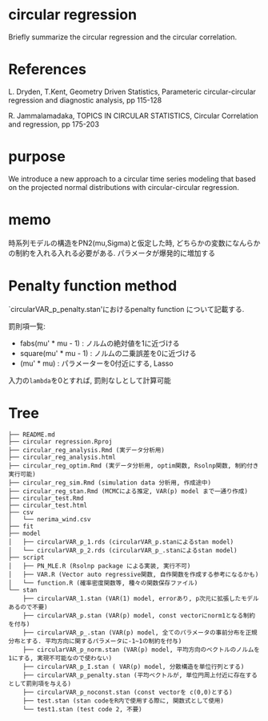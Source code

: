 # circular regression

Briefly summarize the circular regression and the circular correlation.

# References
L. Dryden, T.Kent, Geometry Driven Statistics, Parameteric circular-circular regression and diagnostic analysis, pp 115-128

R. Jammalamadaka, TOPICS IN CIRCULAR STATISTICS, Circular Correlation and regression, pp 175-203 

# purpose 

We introduce a new approach to a circular time series modeling that based on the projected normal distributions with circular-circular regression. 
 
# memo 

時系列モデルの構造をPN2(mu,Sigma)と仮定した時, どちらかの変数になんらかの制約を入れる入れる必要がある. パラメータが爆発的に増加する

# Penalty function method 

`circularVAR_p_penalty.stan'におけるpenalty function について記載する.

罰則項一覧: 
- fabs(mu' * mu - 1) : ノルムの絶対値を1に近づける
- square(mu' * mu - 1) : ノルムの二乗誤差を0に近づける
- (mu' * mu) : パラメーターを0付近にする, Lasso 

入力の`lambda`を0とすれば, 罰則なしとして計算可能

# Tree

```
├── README.md
├── circular regression.Rproj
├── circular_reg_analysis.Rmd (実データ分析用)
├── circular_reg_analysis.html 
├── circular_reg_optim.Rmd (実データ分析用, optim関数, Rsolnp関数, 制約付き実行可能)
├── circular_reg_sim.Rmd (simulation data 分析用, 作成途中)
├── circular_reg_stan.Rmd (MCMCによる推定, VAR(p) model まで一通り作成)
├── circular_test.Rmd 
├── circular_test.html
├── csv
│   └── nerima_wind.csv
├── fit
├── model
│   ├── circularVAR_p_1.rds (circularVAR_p.stanによるstan model) 
│   └── circularVAR_p_2.rds (circularVAR_p_.stanによるstan model)
├── script
│   ├── PN_MLE.R (Rsolnp package による実装, 実行不可)
│   ├── VAR.R (Vector auto regressive関数, 自作関数を作成する参考になるかも)
│   └── function.R (確率密度関数等, 種々の関数保存ファイル)
└── stan
    ├── circularVAR_1.stan (VAR(1) model, errorあり, p次元に拡張したモデルあるので不要)
    ├── circularVAR_p.stan (VAR(p) model, const vectorにnorm1となる制約を付与) 
    ├── circularVAR_p_.stan (VAR(p) model, 全てのパラメータの事前分布を正規分布とする. 平均方向に関するパラメータに-1~1の制約を付与)
    ├── circularVAR_p_norm.stan (VAR(p) model, 平均方向のベクトルのノルムを1にする, 実現不可能なので使わない) 
    ├── circularVAR_p_I.stan ( VAR(p) model, 分散構造を単位行列とする)
    ├── circularVAR_p_penalty.stan (平均ベクトルが, 単位円周上付近に存在するとして罰則項を与える)
    ├── circularVAR_p_noconst.stan (const vectorを c(0,0)とする) 
    ├── test.stan (stan codeをR内で使用する際に, 関数式として使用)
    └── test1.stan (test code 2, 不要)
```

